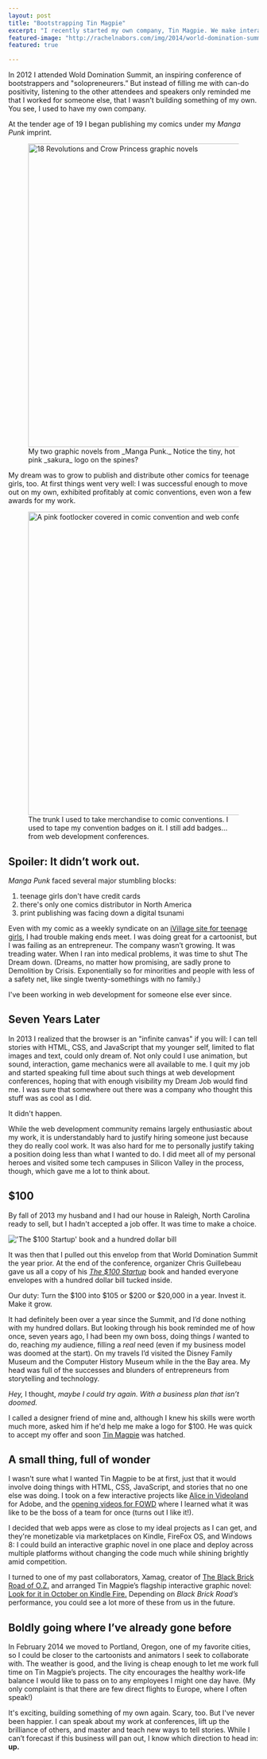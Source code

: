 ```yaml
---
layout: post
title: "Bootstrapping Tin Magpie"
excerpt: "I recently started my own company, Tin Magpie. We make interactive stories with HTML5 and CSS. But how did I get here and where am I going?"
featured-image: "http://rachelnabors.com/img/2014/world-domination-summit.jpg"
featured: true

---
```

In 2012 I attended Wold Domination Summit, an inspiring conference of bootstrappers and "solopreneurers.” But instead of filling me with can-do positivity, listening to the other attendees and speakers only reminded me that I worked for someone else, that I wasn't building something of my own. You see, I used to have my own company.

At the tender age of 19 I began publishing my comics under my _Manga Punk_ imprint.

<figure>
    <img src="/img/2014/comics.jpg" alt="18 Revolutions and Crow Princess graphic novels" style="width: 610px" />
    <figcaption>My two graphic novels from _Manga Punk._ Notice the tiny, hot pink _sakura_ logo on the spines?</figcaption>
</figure>

My dream was to grow to publish and distribute other comics for teenage girls, too. At first things went very well: I was successful enough to move out on my own, exhibited profitably at comic conventions, even won a few awards for my work.

<figure>
    <img src="/img/2014/trunk.jpg" alt="A pink footlocker covered in comic convention and web conference badges and stickers." style="width: 610px" />
    <figcaption>The trunk I used to take merchandise to comic conventions. I used to tape my convention badges on it. I still add badges&hellip; from web development conferences.</figcaption>
</figure>

## Spoiler: It didn’t work out.

_Manga Punk_ faced several major stumbling blocks:

1. teenage girls don't have credit cards
2. there's only one comics distributor in North America
3. print publishing was facing down a digital tsunami

Even with my comic as a weekly syndicate on an [iVillage site for teenage girls](http://gurl.com), I had trouble making ends meet. I was doing great for a cartoonist, but I was failing as an entrepreneur. The company wasn’t growing. It was treading water. When I ran into medical problems, it was time to shut The Dream down. (Dreams, no matter how promising, are sadly prone to Demolition by Crisis. Exponentially so for minorities and people with less of a safety net, like single twenty-somethings with no family.)

I've been working in web development for someone else ever since.

## Seven Years Later

In 2013 I realized that the browser is an "infinite canvas" if you will: I can tell stories with HTML, CSS, and JavaScript that my younger self, limited to flat images and text, could only dream of. Not only could I use animation, but sound, interaction, game mechanics were all available to me. I quit my job and started speaking full time about such things at web development conferences, hoping that with enough visibility my Dream Job would find me. I was sure that somewhere out there was a company who thought this stuff was as cool as I did.

It didn't happen.

While the web development community remains largely enthusiastic about my work, it is understandably hard to justify hiring someone just because they do really cool work. It was also hard for me to personally justify taking a position doing less than what I wanted to do. I did meet all of my personal heroes and visited some tech campuses in Silicon Valley in the process, though, which gave me a lot to think about.

## $100

By fall of 2013 my husband and I had our house in Raleigh, North Carolina ready to sell, but I hadn't accepted a job offer. It was time to make a choice.

<img src="/img/2014/world-domination-summit.jpg" alt="'The $100 Startup' book and a hundred dollar bill" />

It was then that I pulled out this envelop from that World Domination Summit the year prior. At the end of the conference, organizer Chris Guillebeau gave us all a copy of his _<a href="http://www.amazon.com/gp/product/0307951529/ref=as_li_tl?ie=UTF8&amp;camp=1789&amp;creative=390957&amp;creativeASIN=0307951529&amp;linkCode=as2&amp;tag=mangapunk-20&amp;linkId=B5QUS6OVW3DJP4U3">The $100 Startup</a><img src="http://ir-na.amazon-adsystem.com/e/ir?t=mangapunk-20&amp;l=as2&amp;o=1&amp;a=0307951529" width="1" height="1" border="0" alt="" style="border:none !important; margin:0px !important;" />_ book and handed everyone envelopes with a hundred dollar bill tucked inside.

Our duty: Turn the $100 into $105 or $200 or $20,000 in a year. Invest it. Make it grow.

It had definitely been over a year since the Summit, and I’d done nothing with my hundred dollars. But looking through his book reminded me of how once, seven years ago, I had been my own boss, doing things _I_ wanted to do, reaching _my_ audience, filling a _real_ need (even if my business model was doomed at the start). On my travels I’d visited the Disney Family Museum and the Computer History Museum while in the the Bay area. My head was full of the successes and blunders of entrepreneurs from storytelling and technology.

_Hey,_ I thought, _maybe I could try again. With a business plan that isn’t doomed._

I called a designer friend of mine and, although I knew his skills were worth much more, asked him if he'd help me make a logo for $100. He was quick to accept my offer and soon [Tin Magpie](http://tinmagpie.com) was hatched.

## A small thing, full of wonder

I wasn't sure what I wanted Tin Magpie to be at first, just that it would involve doing things with HTML, CSS, JavaScript, and stories that no one else was doing. I took on a few interactive projects like [Alice in Videoland](http://rachelnabors.com/alice-in-videoland/book/) for Adobe, and the [opening videos for FOWD](https://vimeo.com/91292630) where I learned what it was like to be the boss of a team for once (turns out I like it!).

I decided that web apps were as close to my ideal projects as I can get, and they're monetizable via marketplaces on Kindle, FireFox OS, and Windows 8: I could build an interactive graphic novel in one place and deploy across multiple platforms without changing the code much while shining brightly amid competition.

I turned to one of my past collaborators, Xamag, creator of [The Black Brick Road of O.Z.](http://www.blackbrickroadofoz.com/) and arranged Tin Magpie’s flagship interactive graphic novel: [Look for it in October on Kindle Fire.](http://tinmagpie.com/blackbrickroad/) Depending on _Black Brick Road’s_ performance, you could see a lot more of these from us in the future.

## Boldly going where I’ve already gone before

In February 2014 we moved to Portland, Oregon, one of my favorite cities, so I could be closer to the cartoonists and animators I seek to collaborate with. The weather is good, and the living is cheap enough to let me work full time on Tin Magpie’s projects. The city encourages the healthy work-life balance I would like to pass on to any employees I might one day have. (My only complaint is that there are few direct flights to Europe, where I often speak!)

It's exciting, building something of my own again. Scary, too. But I've never been happier. I can speak about my work at conferences, lift up the brilliance of others, and master and teach new ways to tell stories. While I can’t forecast if this business will pan out, I know which direction to head in: __up.__